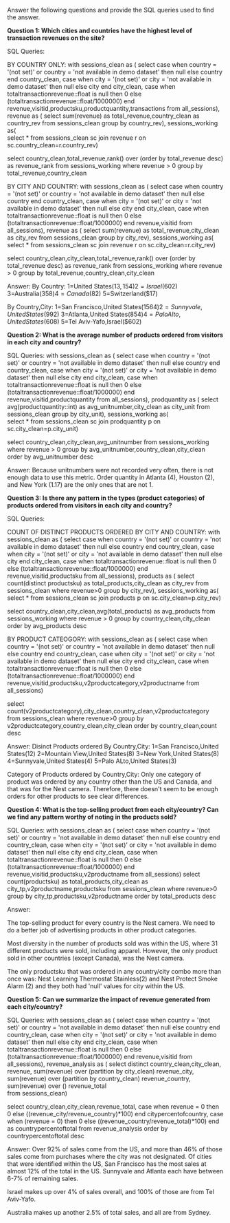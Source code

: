 Answer the following questions and provide the SQL queries used to find the answer.

**Question 1: Which cities and countries have the highest level of transaction revenues on the site?**

SQL Queries:

BY COUNTRY ONLY:
with 
sessions_clean as (
	select 	case when country = '(not set)' or country = 'not available in demo dataset' then null
		else country end country_clean,
		case when city = '(not set)' or city = 'not available in demo dataset' then null
		else city end city_clean,
		case when totaltransactionrevenue::float is null then 0
		else (totaltransactionrevenue::float/1000000) end revenue,visitid,productsku,productquantity,transactions
	from all_sessions),
revenue as (
	select sum(revenue) as total_revenue,country_clean as country_rev
	from sessions_clean
	group by country_rev),
sessions_working as(		
	select * from sessions_clean sc
	join revenue r on sc.country_clean=r.country_rev)
	
select country_clean,total_revenue,rank() over (order by total_revenue desc) as revenue_rank
	from sessions_working
where revenue > 0
group by total_revenue,country_clean

BY CITY AND COUNTRY:
with 
sessions_clean as (
	select 	case when country = '(not set)' or country = 'not available in demo dataset' then null
		else country end country_clean,
		case when city = '(not set)' or city = 'not available in demo dataset' then null
		else city end city_clean,
		case when totaltransactionrevenue::float is null then 0
		else (totaltransactionrevenue::float/1000000) end revenue,visitid
	from all_sessions),
revenue as (
	select sum(revenue) as total_revenue,city_clean as city_rev
	from sessions_clean
	group by city_rev),
sessions_working as(		
	select * from sessions_clean sc
	join revenue r on sc.city_clean=r.city_rev)	

select country_clean,city_clean,total_revenue,rank() over (order by total_revenue desc) as revenue_rank
	from sessions_working
where revenue > 0
group by total_revenue,country_clean,city_clean

Answer:
By Country:
1=United States($13,154)
2=Israel($602)
3=Australia($358)
4=Canada($82)
5=Switzerland($17)

By Country,City:
1=San Francisco,United States($1564)
2=Sunnyvale,United States($992)
3=Atlanta,United States($854)
4=Palo Alto,United States($608)
5=Tel Aviv-Yafo,Israel($602)


**Question 2: What is the average number of products ordered from visitors in each city and country?**

SQL Queries:
with 
sessions_clean as (
	select 	case when country = '(not set)' or country = 'not available in demo dataset' then null
		else country end country_clean,
		case when city = '(not set)' or city = 'not available in demo dataset' then null
		else city end city_clean,
		case when totaltransactionrevenue::float is null then 0
		else (totaltransactionrevenue::float/1000000) end revenue,visitid,productquantity
	from all_sessions),
prodquantity as (
	select avg(productquantity::int) as avg_unitnumber,city_clean as city_unit
	from sessions_clean
	group by city_unit),
sessions_working as(		
	select * from sessions_clean sc
	join prodquantity p on sc.city_clean=p.city_unit)	

select country_clean,city_clean,avg_unitnumber
	from sessions_working
where revenue > 0
group by avg_unitnumber,country_clean,city_clean	
order by avg_unitnumber desc

Answer:
Because unitnumbers were not recorded very often, there is not enough data to use this metric.
Order quantity in Atlanta (4), Houston (2), and New York (1.17) are the only ones that are not 1.

**Question 3: Is there any pattern in the types (product categories) of products ordered from visitors in each city and country?**

SQL Queries:

COUNT OF DISTINCT PRODUCTS ORDERED BY CITY AND COUNTRY:
with 
sessions_clean as (
	select 	case when country = '(not set)' or country = 'not available in demo dataset' then null
		else country end country_clean,
		case when city = '(not set)' or city = 'not available in demo dataset' then null
		else city end city_clean,
		case when totaltransactionrevenue::float is null then 0
		else (totaltransactionrevenue::float/1000000) end revenue,visitid,productsku
	from all_sessions),
products as (
	select count(distinct productsku) as total_products,city_clean as city_rev
	from sessions_clean
	where revenue>0
	group by city_rev),
sessions_working as(		
	select * from sessions_clean sc
	join products p on sc.city_clean=p.city_rev)	

select country_clean,city_clean,avg(total_products) as avg_products
	from sessions_working
where revenue > 0
group by country_clean,city_clean
order by avg_products desc

BY PRODUCT CATEOGORY:
with 
sessions_clean as (
	select 	case when country = '(not set)' or country = 'not available in demo dataset' then null
		else country end country_clean,
		case when city = '(not set)' or city = 'not available in demo dataset' then null
		else city end city_clean,
		case when totaltransactionrevenue::float is null then 0
		else (totaltransactionrevenue::float/1000000) end revenue,visitid,productsku,v2productcategory,v2productname
	from all_sessions)

select count(v2productcategory),city_clean,country_clean,v2productcategory from sessions_clean
	where revenue>0
	group by v2productcategory,country_clean,city_clean
	order by country_clean,count desc

Answer:
Disinct Products ordered By Country,City:
1=San Francisco,United States(12)
2=Mountain View,United States(8)
3=New York,United States(8)
4=Sunnyvale,United States(4)
5=Palo ALto,United States(3)

Category of Products ordered by Country,City:
Only one category of product was ordered by any country other than the US and Canada, and that was 
for the Nest camera.
Therefore, there doesn't seem to be enough orders for other products to see clear differences.


**Question 4: What is the top-selling product from each city/country? Can we find any pattern worthy of noting in the products sold?**

SQL Queries:
with 
sessions_clean as (
	select 	case when country = '(not set)' or country = 'not available in demo dataset' then null
		else country end country_clean,
		case when city = '(not set)' or city = 'not available in demo dataset' then null
		else city end city_clean,
		case when totaltransactionrevenue::float is null then 0
		else (totaltransactionrevenue::float/1000000) end revenue,visitid,productsku,v2productname
	from all_sessions)
select count(productsku) as total_products,city_clean as city_tp,v2productname,productsku
	from sessions_clean
	where revenue>0
	group by city_tp,productsku,v2productname
	order by total_products desc

Answer:

The top-selling product for every country is the Nest camera. We need to do a better job of 
advertising products in other product categories.

Most diversity in the number of products sold was within the US, where 31 different products were 
sold, including apparel. However, the only product sold in other countries (except Canada), was the
Nest camera.

The only productsku that was ordered in any country/city combo more than once was:
Nest Learning Thermostat Stainless(2) and Nest Protect Smoke Alarm (2) and they both had 'null'
values for city within the US.


**Question 5: Can we summarize the impact of revenue generated from each city/country?**

SQL Queries:
with 
sessions_clean as (
	select 	case when country = '(not set)' or country = 'not available in demo dataset' then null
		else country end country_clean,
		case when city = '(not set)' or city = 'not available in demo dataset' then null
		else city end city_clean,
		case when totaltransactionrevenue::float is null then 0
		else (totaltransactionrevenue::float/1000000) end revenue,visitid
	from all_sessions),
revenue_analysis as (
	select 	distinct country_clean,city_clean, revenue,
		sum(revenue) over (partition by city_clean) revenue_city,
		sum(revenue) over (partition by country_clean) revenue_country,
		sum(revenue) over () revenue_total		
	from sessions_clean)

select country_clean,city_clean,revenue_total,
	case when revenue = 0 then 0
		else ((revenue_city/revenue_country)*100) end citypercentofcountry,
	case when (revenue = 0) then 0
		else ((revenue_country/revenue_total)*100) end as countrypercentoftotal
	from revenue_analysis
	order by countrypercentoftotal desc

Answer:
Over 92% of sales come from the US, and more than 46% of those sales come from purchases where
the city was not designated. Of cities that were identified within the US, San Francisco has the 
most sales at almost 12% of the total in the US. Sunnyvale and Atlanta each have between 6-7%
of remaining sales.

Israel makes up over 4% of sales overall, and 100% of those are from Tel Aviv-Yafo.

Australia makes up another 2.5% of total sales, and all are from Sydney.






